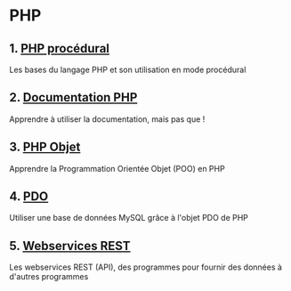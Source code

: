 # PHP

## 1. [PHP procédural](1-bases.md)

Les bases du langage PHP et son utilisation en mode procédural

## 2. [Documentation PHP](2-doc.md)

Apprendre à utiliser la documentation, mais pas que !

## 3. [PHP Objet](3-objet.md)

Apprendre la Programmation Orientée Objet (POO) en PHP

## 4. [PDO](4-pdo.md)

Utiliser une base de données MySQL grâce à l'objet PDO de PHP

## 5. [Webservices REST](5-rest.md)

Les webservices REST (API), des programmes pour fournir des données à d'autres programmes
